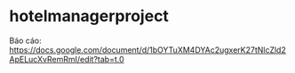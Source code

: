 # hotelmanagerproject

Báo cáo: https://docs.google.com/document/d/1bOYTuXM4DYAc2ugxerK27tNlcZld2ApELucXvRemRmI/edit?tab=t.0
